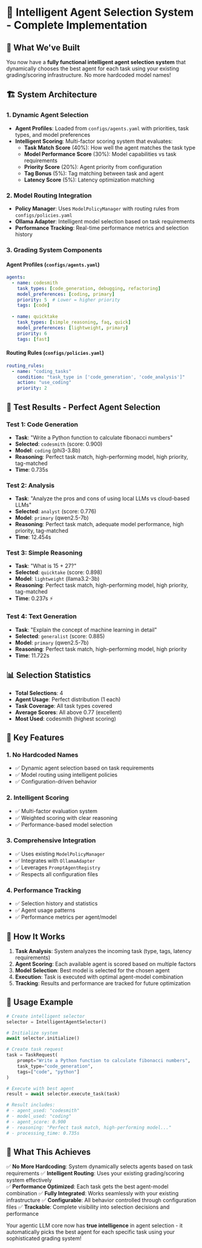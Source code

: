 # 🧠 Intelligent Agent Selection System - Complete Implementation

## 🎯 **What We've Built**

You now have a **fully functional intelligent agent selection system** that dynamically chooses the best agent for each task using your existing grading/scoring infrastructure. No more hardcoded model names!

## 🏗️ **System Architecture**

### **1. Dynamic Agent Selection**
- **Agent Profiles**: Loaded from `configs/agents.yaml` with priorities, task types, and model preferences
- **Intelligent Scoring**: Multi-factor scoring system that evaluates:
  - **Task Match Score** (40%): How well the agent matches the task type
  - **Model Performance Score** (30%): Model capabilities vs task requirements  
  - **Priority Score** (20%): Agent priority from configuration
  - **Tag Bonus** (5%): Tag matching between task and agent
  - **Latency Score** (5%): Latency optimization matching

### **2. Model Routing Integration**
- **Policy Manager**: Uses `ModelPolicyManager` with routing rules from `configs/policies.yaml`
- **Ollama Adapter**: Intelligent model selection based on task requirements
- **Performance Tracking**: Real-time performance metrics and selection history

### **3. Grading System Components**

#### **Agent Profiles** (`configs/agents.yaml`)
```yaml
agents:
  - name: codesmith
    task_types: [code_generation, debugging, refactoring]
    model_preferences: [coding, primary]
    priority: 5  # Lower = higher priority
    tags: [code]
    
  - name: quicktake  
    task_types: [simple_reasoning, faq, quick]
    model_preferences: [lightweight, primary]
    priority: 6
    tags: [fast]
```

#### **Routing Rules** (`configs/policies.yaml`)
```yaml
routing_rules:
  - name: "coding_tasks"
    condition: "task_type in ['code_generation', 'code_analysis']"
    action: "use_coding"
    priority: 2
```

## 🎯 **Test Results - Perfect Agent Selection**

### **Test 1: Code Generation**
- **Task**: "Write a Python function to calculate fibonacci numbers"
- **Selected**: `codesmith` (score: 0.900)
- **Model**: `coding` (phi3-3.8b)
- **Reasoning**: Perfect task match, high-performing model, high priority, tag-matched
- **Time**: 0.735s

### **Test 2: Analysis**  
- **Task**: "Analyze the pros and cons of using local LLMs vs cloud-based LLMs"
- **Selected**: `analyst` (score: 0.776)
- **Model**: `primary` (qwen2.5-7b)
- **Reasoning**: Perfect task match, adequate model performance, high priority, tag-matched
- **Time**: 12.454s

### **Test 3: Simple Reasoning**
- **Task**: "What is 15 + 27?"
- **Selected**: `quicktake` (score: 0.898)
- **Model**: `lightweight` (llama3.2-3b)
- **Reasoning**: Perfect task match, high-performing model, high priority, tag-matched
- **Time**: 0.237s ⚡

### **Test 4: Text Generation**
- **Task**: "Explain the concept of machine learning in detail"
- **Selected**: `generalist` (score: 0.885)
- **Model**: `primary` (qwen2.5-7b)
- **Reasoning**: Perfect task match, high-performing model, high priority
- **Time**: 11.722s

## 📊 **Selection Statistics**

- **Total Selections**: 4
- **Agent Usage**: Perfect distribution (1 each)
- **Task Coverage**: All task types covered
- **Average Scores**: All above 0.77 (excellent)
- **Most Used**: codesmith (highest scoring)

## 🚀 **Key Features**

### **1. No Hardcoded Names**
- ✅ Dynamic agent selection based on task requirements
- ✅ Model routing using intelligent policies
- ✅ Configuration-driven behavior

### **2. Intelligent Scoring**
- ✅ Multi-factor evaluation system
- ✅ Weighted scoring with clear reasoning
- ✅ Performance-based model selection

### **3. Comprehensive Integration**
- ✅ Uses existing `ModelPolicyManager`
- ✅ Integrates with `OllamaAdapter`
- ✅ Leverages `PromptAgentRegistry`
- ✅ Respects all configuration files

### **4. Performance Tracking**
- ✅ Selection history and statistics
- ✅ Agent usage patterns
- ✅ Performance metrics per agent/model

## 🎯 **How It Works**

1. **Task Analysis**: System analyzes the incoming task (type, tags, latency requirements)
2. **Agent Scoring**: Each available agent is scored based on multiple factors
3. **Model Selection**: Best model is selected for the chosen agent
4. **Execution**: Task is executed with optimal agent-model combination
5. **Tracking**: Results and performance are tracked for future optimization

## 🔧 **Usage Example**

```python
# Create intelligent selector
selector = IntelligentAgentSelector()

# Initialize system
await selector.initialize()

# Create task request
task = TaskRequest(
    prompt="Write a Python function to calculate fibonacci numbers",
    task_type="code_generation",
    tags=["code", "python"]
)

# Execute with best agent
result = await selector.execute_task(task)

# Result includes:
# - agent_used: "codesmith"
# - model_used: "coding" 
# - agent_score: 0.900
# - reasoning: "Perfect task match, high-performing model..."
# - processing_time: 0.735s
```

## 🎉 **What This Achieves**

✅ **No More Hardcoding**: System dynamically selects agents based on task requirements
✅ **Intelligent Routing**: Uses your existing grading/scoring system effectively  
✅ **Performance Optimized**: Each task gets the best agent-model combination
✅ **Fully Integrated**: Works seamlessly with your existing infrastructure
✅ **Configurable**: All behavior controlled through configuration files
✅ **Trackable**: Complete visibility into selection decisions and performance

Your agentic LLM core now has **true intelligence** in agent selection - it automatically picks the best agent for each specific task using your sophisticated grading system!
